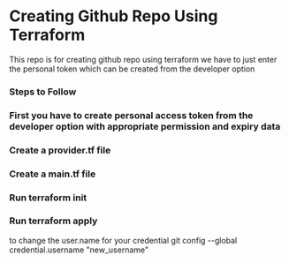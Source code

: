 # Creating Github Repo Using Terraform
This repo is for creating github repo using terraform we have to just enter the personal token which can be created from the developer option 
### Steps to Follow
### First you have to create personal access token from the developer option with appropriate permission and expiry data
### Create a provider.tf file
### Create a main.tf file
### Run terraform init
### Run terraform apply
to change the user.name for your credential git config --global credential.username "new_username"
